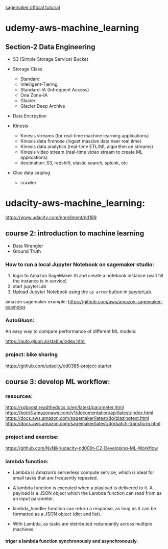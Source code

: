 [sagemaker official tuturial](https://docs.aws.amazon.com/sagemaker/)

# udemy-aws-machine_learning

## Section-2 Data Engineering

- S3 (Simple Storage Service) Bucket
- Storage Class
  - Standard
  - Intelligent-Tiering
  - Standard-IA (Infrequent Access)
  - One Zone-IA
  - Glacier
  - Glacier Deep Archive
- Data Encrpytion
- Kinesis
  - Kinesis streams (for real-time machine learning applications)
  - Kinesis data firehose (ingest massive data near real time)
  - Kinesis data analytics (real-time ETL/ML algorithm on streams)
  - Kinesis video stream (real-time video stream to create ML applications)
  - destination: S3, redshift, elastic search, splunk, etc
 
- Glue data catalog
  - crawler:
 

# udacity-aws-machine_learning:
https://www.udacity.com/enrollment/nd189


## course 2: introduction to machine learning

- Data Wrangler
- Ground Truth

### How to run a local Jupyter Notebook on sagemaker studio:

1. login to Amazon SageMaker AI and create a notebook instance (wait till the instance is in service)
2. start jupyterLab
3. Upload Jupyter Notebook using the `up arrow` button in jupyterLab.

amazon sagemaker example: https://github.com/aws/amazon-sagemaker-examples

### AutoGluon:

An easy way to compare performance of different ML models:

https://auto.gluon.ai/stable/index.html

### project: bike sharing

https://github.com/udacity/cd0385-project-starter

## course 3: develop ML workflow:

### resources:

https://xgboost.readthedocs.io/en/latest/parameter.html
https://boto3.amazonaws.com/v1/documentation/api/latest/index.html
https://docs.aws.amazon.com/sagemaker/latest/dg/blazingtext.html
https://docs.aws.amazon.com/sagemaker/latest/dg/batch-transform.html


### project and exercise:

https://github.com/NxNiki/udacity-nd009t-C2-Developing-ML-Workflow

### lambda function:

- Lambda is Amazon’s serverless compute service, which is ideal for small tasks that are frequently repeated.

- A lambda function is executed when a playload is delivered to it. A payload is a JSON object which the Lambda function can read from as an input parameter.

- lambda_handler function can return a response, as long as it can be formatted as a JSON object (dict and list).

- With Lambda, as tasks are distributed redundantly across multiple machines.


#### triger a lambda function synchronously and asynchronously.












